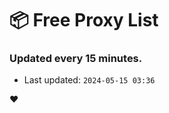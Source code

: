 # :package: Free Proxy List
### Updated every 15 minutes.

- Last updated: `2024-05-15 03:36`

:heart:

